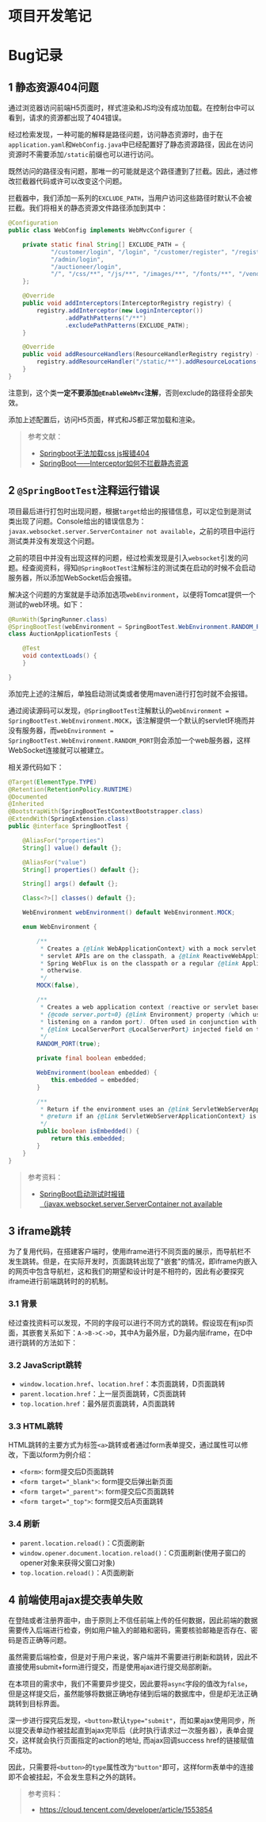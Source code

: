 # 项目开发笔记

# Bug记录

## 1 静态资源404问题

通过浏览器访问前端H5页面时，样式渲染和JS均没有成功加载。在控制台中可以看到，请求的资源都出现了404错误。

经过检索发现，一种可能的解释是路径问题，访问静态资源时，由于在`application.yaml`和`WebConfig.java`中已经配置好了静态资源路径，因此在访问资源时不需要添加`/static`前缀也可以进行访问。

既然访问的路径没有问题，那唯一的可能就是这个路径遭到了拦截。因此，通过修改拦截器代码或许可以改变这个问题。

拦截器中，我们添加一系列的`EXCLUDE_PATH`，当用户访问这些路径时默认不会被拦截。我们将相关的静态资源文件路径添加到其中：

```java
@Configuration
public class WebConfig implements WebMvcConfigurer {

    private static final String[] EXCLUDE_PATH = {
            "/customer/login", "/login", "/customer/register", "/register",
            "/admin/login",
            "/auctioneer/login",
            "/", "/css/**", "/js/**", "/images/**", "/fonts/**", "/vendor/**", "/images/icons/**"
    };

    @Override
    public void addInterceptors(InterceptorRegistry registry) {
        registry.addInterceptor(new LoginInterceptor())
                .addPathPatterns("/**")
                .excludePathPatterns(EXCLUDE_PATH);
    }

    @Override
    public void addResourceHandlers(ResourceHandlerRegistry registry) {
        registry.addResourceHandler("/static/**").addResourceLocations("classpath:/static/");
    }
}
```

注意到，这个类**一定不要添加`@EnableWebMvc`注解**，否则exclude的路径将全部失效。

添加上述配置后，访问H5页面，样式和JS都正常加载和渲染。

> 参考文献：
> - [Springboot无法加载css js报错404](https://blog.csdn.net/weixin_42360600/article/details/107580037)
> - [SpringBoot——Interceptor如何不拦截静态资源](https://blog.csdn.net/qq_41773240/article/details/93321854)

## 2 `@SpringBootTest`注释运行错误

项目最后进行打包时出现问题，根据`target`给出的报错信息，可以定位到是测试类出现了问题。Console给出的错误信息为：`javax.websocket.server.ServerContainer not available`，之前的项目中运行测试类并没有发现这个问题。

之前的项目中并没有出现这样的问题，经过检索发现是引入`websocket`引发的问题。经查阅资料，得知`@SpringBootTest`注解标注的测试类在启动的时候不会启动服务器，所以添加WebSocket后会报错。

解决这个问题的方案就是手动添加选项`webEnvironment`，以便将Tomcat提供一个测试的web环境。如下：

```java
@RunWith(SpringRunner.class)
@SpringBootTest(webEnvironment = SpringBootTest.WebEnvironment.RANDOM_PORT)
class AuctionApplicationTests {

    @Test
    void contextLoads() {
    }

}
```

添加完上述的注解后，单独启动测试类或者使用maven进行打包时就不会报错。

通过阅读源码可以发现，`@SpringBootTest`注解默认的`webEnvironment = SpringBootTest.WebEnvironment.MOCK`，该注解提供一个默认的servlet环境而并没有服务器，而`webEnvironment = SpringBootTest.WebEnvironment.RANDOM_PORT`则会添加一个web服务器，这样WebSocket连接就可以被建立。

相关源代码如下：

```java
@Target(ElementType.TYPE)
@Retention(RetentionPolicy.RUNTIME)
@Documented
@Inherited
@BootstrapWith(SpringBootTestContextBootstrapper.class)
@ExtendWith(SpringExtension.class)
public @interface SpringBootTest {

	@AliasFor("properties")
	String[] value() default {};

	@AliasFor("value")
	String[] properties() default {};

	String[] args() default {};

	Class<?>[] classes() default {};

	WebEnvironment webEnvironment() default WebEnvironment.MOCK;

	enum WebEnvironment {

		/**
		 * Creates a {@link WebApplicationContext} with a mock servlet environment if
		 * servlet APIs are on the classpath, a {@link ReactiveWebApplicationContext} if
		 * Spring WebFlux is on the classpath or a regular {@link ApplicationContext}
		 * otherwise.
		 */
		MOCK(false),

		/**
		 * Creates a web application context (reactive or servlet based) and sets a
		 * {@code server.port=0} {@link Environment} property (which usually triggers
		 * listening on a random port). Often used in conjunction with a
		 * {@link LocalServerPort @LocalServerPort} injected field on the test.
		 */
		RANDOM_PORT(true);

		private final boolean embedded;

		WebEnvironment(boolean embedded) {
			this.embedded = embedded;
		}

		/**
		 * Return if the environment uses an {@link ServletWebServerApplicationContext}.
		 * @return if an {@link ServletWebServerApplicationContext} is used.
		 */
		public boolean isEmbedded() {
			return this.embedded;
		}
	}
}
```

> 参考资料：
> - [SpringBoot启动测试时报错（javax.websocket.server.ServerContainer not available](https://blog.csdn.net/dc282614966/article/details/102462509)

## 3 iframe跳转

为了复用代码，在搭建客户端时，使用iframe进行不同页面的展示，而导航栏不发生跳转。但是，在实际开发时，页面跳转出现了"嵌套"的情况，即iframe内嵌入的网页中包含导航栏，这和我们的期望和设计时是不相符的，因此有必要探究iframe进行前端跳转时的的机制。

### 3.1 背景
经过查找资料可以发现，不同的字段可以进行不同方式的跳转。假设现在有jsp页面，其嵌套关系如下：`A->B->C->D`，其中A为最外层，D为最内层iframe，在D中进行跳转的方法如下：

### 3.2 JavaScript跳转

- `window.location.href`、`location.href`：本页面跳转，D页面跳转 
- `parent.location.href`：上一层页面跳转，C页面跳转 
- `top.location.href`：最外层页面跳转，A页面跳转

### 3.3 HTML跳转

HTML跳转的主要方式为标签`<a>`跳转或者通过form表单提交，通过属性可以修改，下面以form为例介绍：

- `<form>`: form提交后D页面跳转
- `<form target="_blank">`: form提交后弹出新页面
- `<form target="_parent">`: form提交后C页面跳转
- `<form target="_top">`: form提交后A页面跳转

### 3.4 刷新

- `parent.location.reload()`：C页面刷新 
- `window.opener.document.location.reload()`：C页面刷新(使用子窗口的opener对象来获得父窗口对象)
- `top.location.reload()`：A页面刷新

## 4 前端使用ajax提交表单失败

在登陆或者注册界面中，由于原则上不信任前端上传的任何数据，因此前端的数据需要传入后端进行检查，例如用户输入的邮箱和密码，需要核验邮箱是否存在、密码是否正确等问题。

虽然需要后端检查，但是对于用户来说，客户端并不需要进行刷新和跳转，因此不直接使用submit+form进行提交，而是使用ajax进行提交局部刷新。

在本项目的需求中，我们不需要异步提交，因此要将`async`字段的值改为`false`，但是这样提交后，虽然能够将数据正确地存储到后端的数据库中，但是却无法正确跳转到目标界面。

深一步进行探究后发现，`<button>`默认`type="submit"`，而如果ajax使用同步，所以提交表单动作被挂起直到ajax完毕后（此时执行请求过一次服务器），表单会提交，这样就会执行页面指定的action的地址, 而ajax回调success href的链接赋值不成功。

因此，只需要将`<button>`的`type`属性改为`"button"`即可，这样form表单中的连接即不会被挂起，不会发生意料之外的跳转。

> 参考资料：
> - https://cloud.tencent.com/developer/article/1553854


